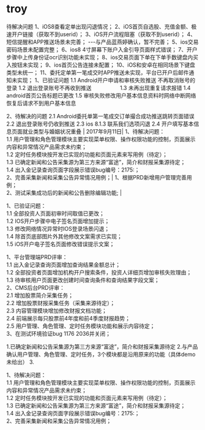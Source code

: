 # troy
 待解决问题
1、iOS8查看定单出现闪退情况；
2、iOS首页自选股、充值金额、极速开户链接（获取不到userid）；
3、iOS开户流程阻塞（获取不到userid）；
4、短信提醒和APP推送场景未完善；
   ---与产品蓝燕婷确认，暂不完善；
5、ios交易密码场景未配置完整；
6、ios8 4寸屏幕下账户入金引导页面样式错误；
7、开户步骤中上传身份证ocr识别功能未实现；
8、ios交易页面下单在下单手数键盘内买入按钮未实现；
9、ios首页公告连接未配置；
10、iOS和安卓在相同场景下键盘类型未统一；
11、委托定单第一笔成交时APP推送未实现，平台已开户后邮件通知未实现；
1、已验证问题
1.1 Android开户申请和审核失败推送 不再取消账号的登录
1.2 退出登录账号不再收到推送                  
1.3 未再出现重复请求报错
1.4 android首页公告标题已更改
1.5 审核失败修改用户基本信息资料时网络中断网络恢复后请求不到用户基本信息

2、待解决的问题
2.1 Android委托单第一笔成交订单撮合成功推送跳转页面错误
2.2 退出登录账号仍收到推送
2.3 ios 8.1.3 联系我们选项闪退
2.4 开户填写基本信息页面就业类型与婚姻状况重叠
| 2017年9月11日| 1、待解决问题：<br/>1.1 用户管理和角色管理模块主要实现菜单权限、操作权限功能的控制，页面展示内容和异常情况产品需求未约束；<br/>1.2 定时任务模块按开发已实现的功能和页面元素来写用例（待定）；<br/>1.3 已确定新闻和公告采集源为第三方来源“富途”，简介和财报采集源待定；<br/>1.4 出入金记录查询页面字段展示错误bug编号：2175:；<br/>2、完善采集新闻和采集公告异常情况用例；| 1、根据PRD新增用户管理完善用例； <BR/> 2、测试采集成功后的新闻和公告删除编辑功能; |










1、已验证问题：<br/>1.1 全部投资人页面初审时间取值已更改；<br/>1.2 IOS开户步骤中电子签名页面增加提示；<br/>1.3 修改网络情况异常时IOS登录场景闪退；<br/>1.4 除首页底部图片外其他修改文案需求已实现；<br/>1.5 iOS开户电子签名页面修改错误提示文案；<br/>


1、平台管理端PRD评审：<br/>1.1 出入金记录查询页面增加查询结果金额总计；<br/>1.2 全部投资者页面增加机构开户搜索条件，投资人详细页增加审核失败理由；<br/>1.3 待审核用户页面更改创建时间查询条件和查询结果字段文案；<br/>2、CMS后台PRD评审：<br/>2.1 增加股票简介采集任务；<br/>2.2 增加股票财报采集任务（采集来源待定）；<br/>2.3 内容管理模块增加修改财报文档功能；<br/>2.4 前端展示每只股票前4年度和前4季度财报趋势；<br/>2.5 用户管理、角色管理、定时任务模块功能和展示内容待定；<br/>3、在测试环境验证bug 1176 2036并关闭；




1.已确定新闻和公告采集源为第三方来源“富途”，简介和财报采集源待定
2.与产品确认用户管理、角色管理、定时任务，3个模块都是沿用原来的功能（具体demo未给出）
3.





1、待解决问题：<br/>1.1 用户管理和角色管理模块主要实现菜单权限、操作权限功能的控制，页面展示内容和异常情况产品需求未约束；<br/>1.2 定时任务模块按开发已实现的功能和页面元素来写用例（待定）；<br/>1.3 已确定新闻和公告采集源为第三方来源“富途”，简介和财报采集源待定；<br/>1.4 出入金记录查询页面字段展示错误bug编号：2175:；<br/>2、完善采集新闻和采集公告异常情况用例；<br/>












